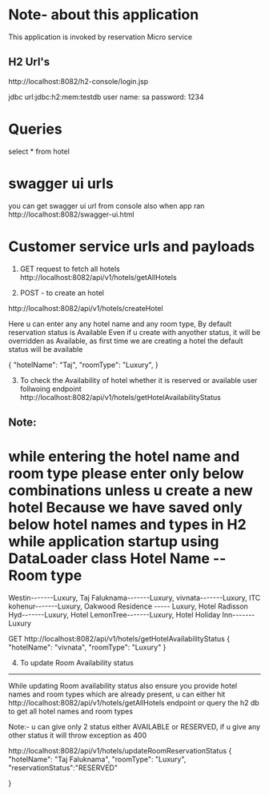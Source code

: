 Note- about this application
================
This application is invoked by reservation Micro service

H2 Url's
-----------------
http://localhost:8082/h2-console/login.jsp

jdbc url:jdbc:h2:mem:testdb
user name: sa
password: 1234
 
Queries
==============
select * from hotel

swagger ui urls
===============
you can get swagger ui url from console also when app ran
http://localhost:8082/swagger-ui.html
 

Customer service urls and payloads
=================================
1) GET request to fetch all hotels
   http://localhost:8082/api/v1/hotels/getAllHotels

2) POST - to create an hotel

http://localhost:8082/api/v1/hotels/createHotel

Here u can enter any any hotel name and any room type, By default reservation status is Available
Even if u create with anyother status, it will be overridden as Available, 
as first time we are creating  a hotel the default status will be available

{
"hotelName": "Taj",
"roomType": "Luxury",
}

3) To check the Availability of hotel whether it is reserved or available user follwoing endpoint  http://localhost:8082/api/v1/hotels/getHotelAvailabilityStatus

Note: 
--------------
while entering the hotel name and room type please enter only below combinations unless u create a new hotel
Because we have saved only below hotel names and types in H2 while application startup using DataLoader class
Hotel Name -- Room type
==============================
Westin-------Luxury, 
Taj Faluknama-------Luxury, 
vivnata-------Luxury, 
ITC kohenur-------Luxury, 
Oakwood Residence ----- Luxury, 
Hotel  Radisson Hyd-------Luxury, 
Hotel LemonTree-------Luxury, 
Hotel Holiday Inn-------Luxury

GET 
http://localhost:8082/api/v1/hotels/getHotelAvailabilityStatus
{
    "hotelName": "vivnata",
    "roomType": "Luxury"
}




4) To update Room Availability status
------------
While updating Room availability status also ensure you provide hotel names and room types 
which are already present, u can either hit http://localhost:8082/api/v1/hotels/getAllHotels endpoint or query the h2 db to get all hotel names and room types

Note:- 
u can give only 2 status either AVAILABLE or RESERVED, if u give any other status it will throw exception as 400

http://localhost:8082/api/v1/hotels/updateRoomReservationStatus
{
    "hotelName": "Taj Faluknama",
    "roomType": "Luxury",
    "reservationStatus":"RESERVED"
    
}





